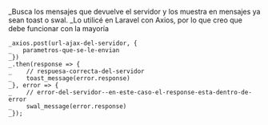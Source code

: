 _Busca los mensajes que devuelve el servidor y los muestra en mensajes ya sean toast o swal. 
_Lo utilicé en Laravel con Axios, por lo que creo que debe funcionar con la mayoría
```
_axios.post(url-ajax-del-servidor, {
_   parametros-que-se-le-envian
_})
_.then(response => {
_    // respuesa-correcta-del-servidor
_    toast_message(error.response) 
_}, error => {
_    // error-del-servidor--en-este-caso-el-response-esta-dentro-de-error
_    swal_message(error.response)
_});
```